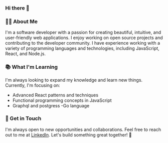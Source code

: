 ### Hi there 👋

### 👨‍💻 About Me

I'm a software developer with a passion for creating beautiful, intuitive, and user-friendly web applications. I enjoy working on open source projects and contributing to the developer community. I have experience working with a variety of programming languages and technologies, including JavaScript, React, and Node.js.

### 📚 What I'm Learning

I'm always looking to expand my knowledge and learn new things. Currently, I'm focusing on:

- Advanced React patterns and techniques
- Functional programming concepts in JavaScript
- Graphql and postgress
-Go language

### 🤝 Get in Touch

I'm always open to new opportunities and collaborations. Feel free to reach out to me at [LinkedIn]([https:linkedin.com/in/joseph-waweru-628142260]). Let's build something great together! 🚀
